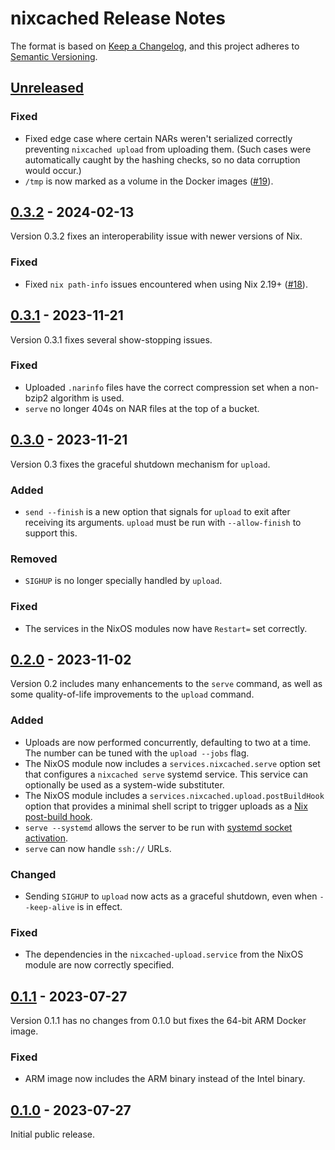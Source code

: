 # nixcached Release Notes

The format is based on [Keep a Changelog][],
and this project adheres to [Semantic Versioning][].

[Keep a Changelog]: https://keepachangelog.com/en/1.0.0/
[Semantic Versioning]: https://semver.org/spec/v2.0.0.html
[Unreleased]: https://github.com/zombiezen/nixcached/compare/v0.3.2...HEAD

## [Unreleased][]

### Fixed

- Fixed edge case where certain NARs weren't serialized correctly
  preventing `nixcached upload` from uploading them.
  (Such cases were automatically caught by the hashing checks,
  so no data corruption would occur.)
- `/tmp` is now marked as a volume in the Docker images
  ([#19](https://github.com/zombiezen/nixcached/issues/19)).

## [0.3.2][] - 2024-02-13

Version 0.3.2 fixes an interoperability issue with newer versions of Nix.

[0.3.2]: https://github.com/zombiezen/nixcached/releases/tag/v0.3.2

### Fixed

- Fixed `nix path-info` issues encountered when using Nix 2.19+
  ([#18](https://github.com/zombiezen/nixcached/issues/18)).

## [0.3.1][] - 2023-11-21

Version 0.3.1 fixes several show-stopping issues.

[0.3.1]: https://github.com/zombiezen/nixcached/releases/tag/v0.3.1

### Fixed

- Uploaded `.narinfo` files have the correct compression set
  when a non-bzip2 algorithm is used.
- `serve` no longer 404s on NAR files at the top of a bucket.

## [0.3.0][] - 2023-11-21

Version 0.3 fixes the graceful shutdown mechanism for `upload`.

[0.3.0]: https://github.com/zombiezen/nixcached/releases/tag/v0.3.0

### Added

- `send --finish` is a new option that signals for `upload` to exit
  after receiving its arguments.
  `upload` must be run with `--allow-finish` to support this.

### Removed

- `SIGHUP` is no longer specially handled by `upload`.

### Fixed

- The services in the NixOS modules now have `Restart=` set correctly.

## [0.2.0][] - 2023-11-02

Version 0.2 includes many enhancements to the `serve` command,
as well as some quality-of-life improvements to the `upload` command.

[0.2.0]: https://github.com/zombiezen/nixcached/releases/tag/v0.2.0

### Added

- Uploads are now performed concurrently, defaulting to two at a time.
  The number can be tuned with the `upload --jobs` flag.
- The NixOS module now includes a `services.nixcached.serve` option set
  that configures a `nixcached serve` systemd service.
  This service can optionally be used as a system-wide substituter.
- The NixOS module includes a `services.nixcached.upload.postBuildHook` option
  that provides a minimal shell script to trigger uploads as a
  [Nix post-build hook](https://nixos.org/manual/nix/stable/advanced-topics/post-build-hook.html).
- `serve --systemd` allows the server to be run with
  [systemd socket activation](https://0pointer.de/blog/projects/socket-activation.html).
- `serve` can now handle `ssh://` URLs.

### Changed

- Sending `SIGHUP` to `upload` now acts as a graceful shutdown,
  even when `--keep-alive` is in effect.

### Fixed

- The dependencies in the `nixcached-upload.service` from the NixOS module
  are now correctly specified.

## [0.1.1][] - 2023-07-27

Version 0.1.1 has no changes from 0.1.0
but fixes the 64-bit ARM Docker image.

[0.1.1]: https://github.com/zombiezen/nixcached/releases/tag/v0.1.1

### Fixed

- ARM image now includes the ARM binary instead of the Intel binary.

## [0.1.0][] - 2023-07-27

Initial public release.

[0.1.0]: https://github.com/zombiezen/nixcached/releases/tag/v0.1.0
